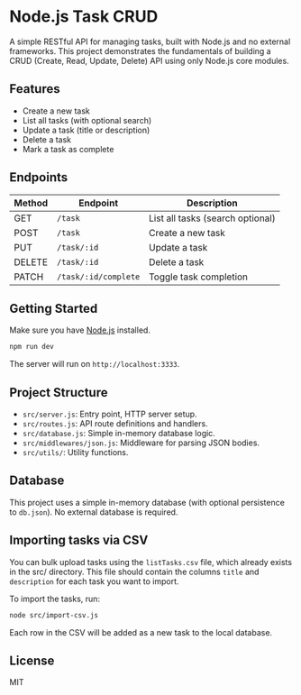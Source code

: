 # Node.js Task CRUD

A simple RESTful API for managing tasks, built with Node.js and no external frameworks. This project demonstrates the fundamentals of building a CRUD (Create, Read, Update, Delete) API using only Node.js core modules.

## Features

- Create a new task
- List all tasks (with optional search)
- Update a task (title or description)
- Delete a task
- Mark a task as complete

## Endpoints

| Method | Endpoint             | Description                      |
| ------ | -------------------- | -------------------------------- |
| GET    | `/task`              | List all tasks (search optional) |
| POST   | `/task`              | Create a new task                |
| PUT    | `/task/:id`          | Update a task                    |
| DELETE | `/task/:id`          | Delete a task                    |
| PATCH  | `/task/:id/complete` | Toggle task completion           |

## Getting Started

Make sure you have [Node.js](https://nodejs.org/) installed.

```bash
npm run dev
```

The server will run on `http://localhost:3333`.

## Project Structure

- `src/server.js`: Entry point, HTTP server setup.
- `src/routes.js`: API route definitions and handlers.
- `src/database.js`: Simple in-memory database logic.
- `src/middlewares/json.js`: Middleware for parsing JSON bodies.
- `src/utils/`: Utility functions.

## Database

This project uses a simple in-memory database (with optional persistence to `db.json`). No external database is required.

## Importing tasks via CSV

You can bulk upload tasks using the `listTasks.csv` file, which already exists in the src/ directory. This file should contain the columns `title` and `description` for each task you want to import.

To import the tasks, run:

```bash
node src/import-csv.js
```

Each row in the CSV will be added as a new task to the local database.

## License

MIT
